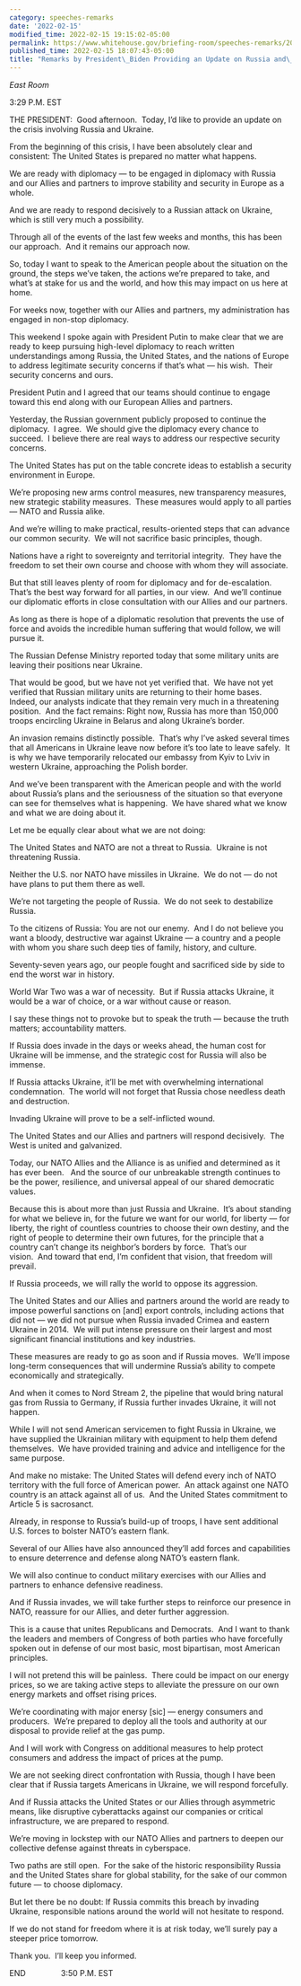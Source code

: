 ```yaml
---
category: speeches-remarks
date: '2022-02-15'
modified_time: 2022-02-15 19:15:02-05:00
permalink: https://www.whitehouse.gov/briefing-room/speeches-remarks/2022/02/15/remarks-by-president-biden-providing-an-update-on-russia-and-ukraine/
published_time: 2022-02-15 18:07:43-05:00
title: "Remarks by President\_Biden Providing an Update on Russia and\_Ukraine"
---
```

 
*East Room*

3:29 P.M. EST  
  
THE PRESIDENT:  Good afternoon.  Today, I’d like to provide an update on
the crisis involving Russia and Ukraine.  
  
From the beginning of this crisis, I have been absolutely clear and
consistent: The United States is prepared no matter what happens.   
  
We are ready with diplomacy — to be engaged in diplomacy with Russia and
our Allies and partners to improve stability and security in Europe as a
whole.   
  
And we are ready to respond decisively to a Russian attack on Ukraine,
which is still very much a possibility.  
  
Through all of the events of the last few weeks and months, this has
been our approach.  And it remains our approach now.  
  
So, today I want to speak to the American people about the situation on
the ground, the steps we’ve taken, the actions we’re prepared to take,
and what’s at stake for us and the world, and how this may impact on us
here at home.  
  
For weeks now, together with our Allies and partners, my administration
has engaged in non-stop diplomacy.  
  
This weekend I spoke again with President Putin to make clear that we
are ready to keep pursuing high-level diplomacy to reach written
understandings among Russia, the United States, and the nations of
Europe to address legitimate security concerns if that’s what — his
wish.  Their security concerns and ours.  
  
President Putin and I agreed that our teams should continue to engage
toward this end along with our European Allies and partners.  
  
Yesterday, the Russian government publicly proposed to continue the
diplomacy.  I agree.  We should give the diplomacy every chance to
succeed.  I believe there are real ways to address our respective
security concerns.  
  
The United States has put on the table concrete ideas to establish a
security environment in Europe.  
  
We’re proposing new arms control measures, new transparency measures,
new strategic stability measures.  These measures would apply to all
parties — NATO and Russia alike.  
  
And we’re willing to make practical, results-oriented steps that can
advance our common security.  We will not sacrifice basic principles,
though.  
  
Nations have a right to sovereignty and territorial integrity.  They
have the freedom to set their own course and choose with whom they will
associate.  
  
But that still leaves plenty of room for diplomacy and for
de-escalation.  That’s the best way forward for all parties, in our
view.  And we’ll continue our diplomatic efforts in close consultation
with our Allies and our partners.  
  
As long as there is hope of a diplomatic resolution that prevents the
use of force and avoids the incredible human suffering that would
follow, we will pursue it.  
  
The Russian Defense Ministry reported today that some military units are
leaving their positions near Ukraine.  
  
That would be good, but we have not yet verified that.  We have not yet
verified that Russian military units are returning to their home bases. 
Indeed, our analysts indicate that they remain very much in a
threatening position.  And the fact remains: Right now, Russia has more
than 150,000 troops encircling Ukraine in Belarus and along Ukraine’s
border.  
  
An invasion remains distinctly possible.  That’s why I’ve asked several
times that all Americans in Ukraine leave now before it’s too late to
leave safely.  It is why we have temporarily relocated our embassy from
Kyiv to Lviv in western Ukraine, approaching the Polish border.   
  
And we’ve been transparent with the American people and with the world
about Russia’s plans and the seriousness of the situation so that
everyone can see for themselves what is happening.  We have shared what
we know and what we are doing about it.  
  
Let me be equally clear about what we are not doing:  
  
The United States and NATO are not a threat to Russia.  Ukraine is not
threatening Russia.   
  
Neither the U.S. nor NATO have missiles in Ukraine.  We do not — do not
have plans to put them there as well.  
  
We’re not targeting the people of Russia.  We do not seek to destabilize
Russia.  
  
To the citizens of Russia: You are not our enemy.  And I do not believe
you want a bloody, destructive war against Ukraine — a country and a
people with whom you share such deep ties of family, history, and
culture.  
  
Seventy-seven years ago, our people fought and sacrificed side by side
to end the worst war in history.  
  
World War Two was a war of necessity.  But if Russia attacks Ukraine, it
would be a war of choice, or a war without cause or reason.  
  
I say these things not to provoke but to speak the truth — because the
truth matters; accountability matters.  
  
If Russia does invade in the days or weeks ahead, the human cost for
Ukraine will be immense, and the strategic cost for Russia will also be
immense.  
  
If Russia attacks Ukraine, it’ll be met with overwhelming international
condemnation.  The world will not forget that Russia chose needless
death and destruction.  
  
Invading Ukraine will prove to be a self-inflicted wound.  
  
The United States and our Allies and partners will respond decisively. 
The West is united and galvanized.  
  
Today, our NATO Allies and the Alliance is as unified and determined as
it has ever been.   And the source of our unbreakable strength continues
to be the power, resilience, and universal appeal of our shared
democratic values.  
  
Because this is about more than just Russia and Ukraine.  It’s about
standing for what we believe in, for the future we want for our world,
for liberty — for liberty, the right of countless countries to choose
their own destiny, and the right of people to determine their own
futures, for the principle that a country can’t change its neighbor’s
borders by force.  That’s our vision.  And toward that end, I’m
confident that vision, that freedom will prevail.  
  
If Russia proceeds, we will rally the world to oppose its aggression.  
  
The United States and our Allies and partners around the world are ready
to impose powerful sanctions on \[and\] export controls, including
actions that did not — we did not pursue when Russia invaded Crimea and
eastern Ukraine in 2014.  We will put intense pressure on their largest
and most significant financial institutions and key industries.  
  
These measures are ready to go as soon and if Russia moves.  We’ll
impose long-term consequences that will undermine Russia’s ability to
compete economically and strategically.  
  
And when it comes to Nord Stream 2, the pipeline that would bring
natural gas from Russia to Germany, if Russia further invades Ukraine,
it will not happen.  
  
While I will not send American servicemen to fight Russia in Ukraine, we
have supplied the Ukrainian military with equipment to help them defend
themselves.  We have provided training and advice and intelligence for
the same purpose.   
  
And make no mistake: The United States will defend every inch of NATO
territory with the full force of American power.  An attack against one
NATO country is an attack against all of us.  And the United States
commitment to Article 5 is sacrosanct.   
  
Already, in response to Russia’s build-up of troops, I have sent
additional U.S. forces to bolster NATO’s eastern flank.  
  
Several of our Allies have also announced they’ll add forces and
capabilities to ensure deterrence and defense along NATO’s eastern
flank.  
  
We will also continue to conduct military exercises with our Allies and
partners to enhance defensive readiness.   
  
And if Russia invades, we will take further steps to reinforce our
presence in NATO, reassure for our Allies, and deter further
aggression.  
  
This is a cause that unites Republicans and Democrats.  And I want to
thank the leaders and members of Congress of both parties who have
forcefully spoken out in defense of our most basic, most bipartisan,
most American principles.  
  
I will not pretend this will be painless.  There could be impact on our
energy prices, so we are taking active steps to alleviate the pressure
on our own energy markets and offset rising prices.  
  
We’re coordinating with major enersy \[sic\] — energy consumers and
producers.  We’re prepared to deploy all the tools and authority at our
disposal to provide relief at the gas pump.   
  
And I will work with Congress on additional measures to help protect
consumers and address the impact of prices at the pump.  
  
We are not seeking direct confrontation with Russia, though I have been
clear that if Russia targets Americans in Ukraine, we will respond
forcefully.  
  
And if Russia attacks the United States or our Allies through asymmetric
means, like disruptive cyberattacks against our companies or critical
infrastructure, we are prepared to respond.   
  
We’re moving in lockstep with our NATO Allies and partners to deepen our
collective defense against threats in cyberspace.  
  
Two paths are still open.  For the sake of the historic responsibility
Russia and the United States share for global stability, for the sake of
our common future — to choose diplomacy.  
  
But let there be no doubt: If Russia commits this breach by invading
Ukraine, responsible nations around the world will not hesitate to
respond.   
  
If we do not stand for freedom where it is at risk today, we’ll surely
pay a steeper price tomorrow.   
  
Thank you.  I’ll keep you informed.  
  
END                3:50 P.M. EST
